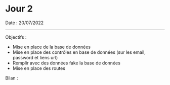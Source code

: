 # Jour 2

Date : 20/07/2022

___

Objectifs :

- Mise en place de la base de données
- Mise en place des contrôles en base de données (sur les email, password et liens url)
- Remplir avec des données fake la base de données
- Mise en place des routes

Bilan :

